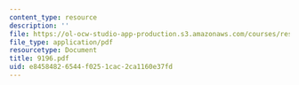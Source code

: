 ```yaml
---
content_type: resource
description: ''
file: https://ol-ocw-studio-app-production.s3.amazonaws.com/courses/res-12-000-evolution-of-physical-oceanography-spring-2007/e84584826544f0251cac2ca1160e37fd_9196.pdf
file_type: application/pdf
resourcetype: Document
title: 9196.pdf
uid: e8458482-6544-f025-1cac-2ca1160e37fd
---
```

